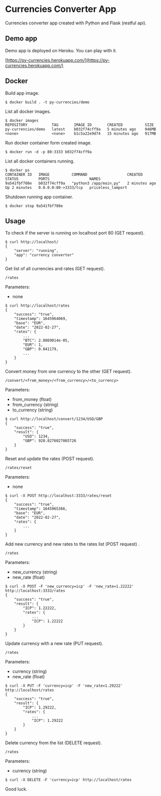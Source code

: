 # Currencies Converter App

Currencies converter app created with Python and Flask (restful api).

## Demo app

Demo app is deployed on Heroku. You can play with it.

[https://py-currencies.herokuapp.com/](https://py-currencies.herokuapp.com/)

## Docker

Build app image.

`$ docker build . -t py-currencies/demo`

List all docker images.

```commandline
$ docker images     
REPOSITORY           TAG       IMAGE ID       CREATED          SIZE
py-currencies/demo   latest    b032f74cff9a   5 minutes ago    946MB
<none>               <none>    b1c5a22e9d74   15 minutes ago   917MB
```

Run docker container form created image.

`$ docker run -d -p 80:3333 b032f74cff9a`

List all docker containers running.

```commandline
$ docker ps   
CONTAINER ID   IMAGE          COMMAND                  CREATED         STATUS         PORTS                  NAMES
9a541fbf708e   b032f74cff9a   "python3 /app/main.py"   2 minutes ago   Up 2 minutes   0.0.0.0:80->3333/tcp   priceless_lamport
```

Shutdown running app container.

```commandline
$ docker stop 9a541fbf708e
```

## Usage

To check if the server is running on localhost port 80 (GET request).

```commandline
$ curl http://localhost/
{
    "server": "running",
    "app": "currency converter"
}
```

Get list of all currencies and rates (GET request).

```commandline
/rates
```

Parameters:
- none

```commandline
$ curl http://localhost/rates
{
    "success": "true",
    "timestamp": 1645964069,
    "base": "EUR",
    "date": "2022-02-27",
    "rates": {
        ...
        "BTC": 2.8869014e-05,
        "EUR": 1,
        "GBP": 0.841179,
        ...
    }
}
```

Convert money from one currency to the other (GET request).

```commandline
/convert/<from_money>/<from_currency>/<to_currency>
```

Parameters: 
- from_money (float)
- from_currency (string)
- to_currency (string)

```commandline
$ curl http://localhost/convert/1234/USD/GBP
{
    "success": "true",
    "result": {
        "USD": 1234,
        "GBP": 920.8276027865726
    }
}
```

Reset and update the rates (POST request).

`/rates/reset`

Parameters:
- none

```commandline
$ curl -X POST http://localhost:3333/rates/reset
{
    "success": "true",
    "timestamp": 1645965366,
    "base": "EUR",
    "date": "2022-02-27",
    "rates": {
        ...
    }
}
```

Add new currency and new rates to the rates list (POST request) .

`/rates`

Parameters:
- new_currency (string)
- new_rate (float)

```commandline
$ curl -X POST -F 'new_currency=icp' -F 'new_rate=1.22222' http://localhost:3333/rates
{
    "success": "true",
    "result": {
        "ICP": 1.22222,
        "rates": {
            ...
            "ICP": 1.22222
        }
    }
}
```

Update currency with a new rate (PUT request).

`/rates`

Parameters:
- currency (string)
- new_rate (float)

```commandline
$ curl -X PUT -F 'currency=icp' -F 'new_rate=1.29222' http://localhost/rates
{
    "success": "true",
    "result": {
        "ICP": 1.29222,
        "rates": {
            ...
            "ICP": 1.29222
        }
    }
}
```

Delete currency from the list (DELETE request).

`/rates`

Parameters:
- currency (string)

```commandline
$ curl -X DELETE -F 'currency=icp' http://localhost/rates
```

Good luck.